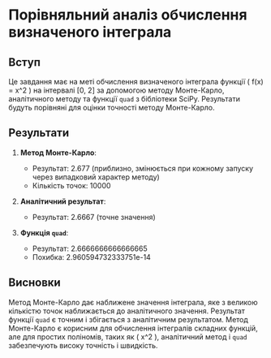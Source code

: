 # Порівняльний аналіз обчислення визначеного інтеграла

## Вступ

Це завдання має на меті обчислення визначеного інтеграла функції \( f(x) = x^2 \) на інтервалі [0, 2] за допомогою методу Монте-Карло, аналітичного методу та функції `quad` з бібліотеки SciPy. Результати будуть порівняні для оцінки точності методу Монте-Карло.

## Результати

1. **Метод Монте-Карло**:
   - Результат: 2.677 (приблизно, змінюється при кожному запуску через випадковий характер методу)
   - Кількість точок: 10000

2. **Аналітичний результат**:
   - Результат: 2.6667 (точне значення)

3. **Функція `quad`**:
   - Результат: 2.6666666666666665
   - Похибка: 2.960594732333751e-14

## Висновки

Метод Монте-Карло дає наближене значення інтеграла, яке з великою кількістю точок наближається до аналітичного значення. Результат функції `quad` є точним і збігається з аналітичним результатом. Метод Монте-Карло є корисним для обчислення інтегралів складних функцій, але для простих поліномів, таких як \( x^2 \), аналітичний метод і `quad` забезпечують високу точність і швидкість.

